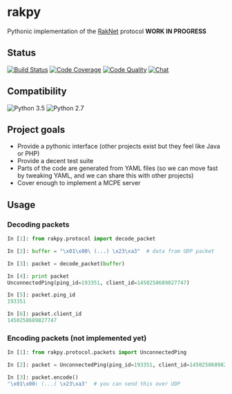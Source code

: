 # rakpy

Pythonic implementation of the [RakNet](https://github.com/OculusVR/RakNet) protocol **WORK IN PROGRESS**

## Status

[![Build Status](https://img.shields.io/travis/jlirochon/rakpy/master.svg?style=flat-square)](https://travis-ci.org/jlirochon/rakpy)
[![Code Coverage](https://img.shields.io/codecov/c/github/jlirochon/rakpy/master.svg?style=flat-square)](https://codecov.io/github/jlirochon/rakpy?branch=master)
[![Code Quality](https://img.shields.io/codacy/921c9b1c67c34a3f824382737634bbd4.svg?style=flat-square)](https://www.codacy.com/app/julien_6/rakpy)
[![Chat](https://img.shields.io/gitter/room/jlirochon/rakpy.svg?style=flat-square)](https://gitter.im/jlirochon/rakpy?utm_source=badge&utm_medium=badge&utm_campaign=pr-badge)

## Compatibility

![Python 3.5](https://img.shields.io/badge/Python-3.5-blue.svg?style=flat-square)
![Python 2.7](https://img.shields.io/badge/Python-2.7-blue.svg?style=flat-square)

## Project goals

* Provide a pythonic interface (other projects exist but they feel like Java or PHP)
* Provide a decent test suite
* Parts of the code are generated from YAML files (so we can move fast by tweaking YAML, and we can share this with other projects)
* Cover enough to implement a MCPE server

## Usage

### Decoding packets

```python
In [1]: from rakpy.protocol import decode_packet

In [2]: buffer = "\x01\x00\ (...) \x23\xa3"  # data from UDP packet

In [3]: packet = decode_packet(buffer)

In [4]: print packet
UnconnectedPing(ping_id=193351, client_id=1450258689827747)

In [5]: packet.ping_id
193351

In [6]: packet.client_id
1450258689827747
```

### Encoding packets (not implemented yet)

```python
In [1]: from rakpy.protocol.packets import UnconnectedPing

In [2]: packet = UnconnectedPing(ping_id=193351, client_id=1450258689827747)

In [3]: packet.encode()
"\x01\x00\ (...) \x23\xa3"  # you can send this over UDP
```
